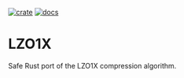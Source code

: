 [![crate](https://img.shields.io/crates/v/lzo1x.svg)](https://crates.io/crates/lzo1x)
[![docs](https://docs.rs/lzo1x/badge.svg)](https://docs.rs/lzo1x)
 
 # LZO1X

Safe Rust port of the LZO1X compression algorithm.
